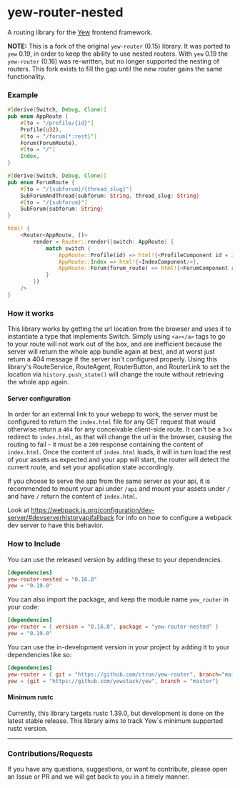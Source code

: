 # yew-router-nested
A routing library for the [Yew](https://github.com/yewstack/yew) frontend framework.

**NOTE:** This is a fork of the original `yew-router` (0.15) library. It was ported to `yew` 0.19, in order to keep
the ability to use nested routers. With `yew` 0.19 the `yew-router` (0.16) was re-written, but no longer supported
the nesting of routers. This fork exists to fill the gap until the new router gains the same functionality.

### Example
```rust
#[derive(Switch, Debug, Clone)]
pub enum AppRoute {
    #[to = "/profile/{id}"]
    Profile(u32),
    #[to = "/forum{*:rest}"]
    Forum(ForumRoute),
    #[to = "/"]
    Index,
}

#[derive(Switch, Debug, Clone)]
pub enum ForumRoute {
    #[to = "/{subforum}/{thread_slug}"]
    SubForumAndThread{subforum: String, thread_slug: String}
    #[to = "/{subforum}"]
    SubForum{subforum: String}
}

html! {
    <Router<AppRoute, ()>
        render = Router::render(|switch: AppRoute| {
            match switch {
                AppRoute::Profile(id) => html!{<ProfileComponent id = id/>},
                AppRoute::Index => html!{<IndexComponent/>},
                AppRoute::Forum(forum_route) => html!{<ForumComponent route = forum_route/>},
            }
        })
    />
}
```

### How it works
This library works by getting the url location from the browser and uses it to instantiate a type that implements Switch.
Simply using `<a></a>` tags to go to your route will not work out of the box, and are inefficient because the server will return the whole app bundle again at best, and at worst just return a 404 message if the server isn't configured properly.
Using this library's RouteService, RouteAgent, RouterButton, and RouterLink to set the location via `history.push_state()` will change the route without retrieving the whole app again.
#### Server configuration
In order for an external link to your webapp to work, the server must be configured to return the `index.html` file for any GET request that would otherwise return a `404` for any conceivable client-side route.
It can't be a `3xx` redirect to `index.html`, as that will change the url in the browser, causing the routing to fail - it must be a `200` response containing the content of `index.html`.
Once the content of `index.html` loads, it will in turn load the rest of your assets as expected and your app will start, the router will detect the current route, and set your application state accordingly.

If you choose to serve the app from the same server as your api, it is recommended to mount your api under `/api` and mount your assets under `/` and have `/` return the content of `index.html`.

Look at https://webpack.js.org/configuration/dev-server/#devserverhistoryapifallback for info on how to configure a webpack dev server to have this behavior.


### How to Include
You can use the released version by adding these to your dependencies.
```toml
[dependencies]
yew-router-nested = "0.16.0"
yew = "0.19.0"
```

You can also import the package, and keep the module name `yew_router` in your code:
```toml
[dependencies]
yew-router = { version = "0.16.0", package = "yew-router-nested" }
yew = "0.19.0"
```

You can use the in-development version in your project by adding it to your dependencies like so:
```toml
[dependencies]
yew-router = { git = "https://github.com/ctron/yew-router", branch="main" }
yew = {git = "https://github.com/yewstack/yew", branch = "master"}
```


#### Minimum rustc
Currently, this library targets rustc 1.39.0, but development is done on the latest stable release.
This library aims to track Yew`s minimum supported rustc version.

-----
### Contributions/Requests

If you have any questions, suggestions, or want to contribute, please open an Issue or PR and we will get back to you in a timely manner.
